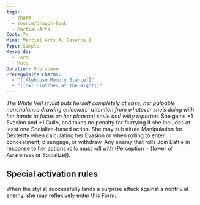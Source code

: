 ```yaml
---
tags:
  - charm
  - source/dragon-book
  - Martial-Arts
Cost: 7m
Mins: Martial Arts 4, Essence 1
Type: Simple
Keywords:
  - Form
  - Mute
Duration: One scene
Prerequisite Charms:
  - "[[Alehouse Memory Stance]]"
  - "[[Owl Clutches at the Night]]"
---
```

*The White Veil stylist puts herself completely at ease, her palpable nonchalance drawing onlookers’ attention from whatever she’s doing with her hands to focus on her pleasant smile and witty repartee.*
She gains +1 Evasion and +1 Guile, and takes no penalty for flurrying if she includes at least one Socialize-based action. She may substitute Manipulation for Dexterity when calculating her Evasion or when rolling to enter concealment, disengage, or withdraw. Any enemy that rolls Join Battle in response to her actions rolls must roll with (Perception + [lower of Awareness or Socialize]). 
## Special activation rules
When the stylist successfully lands a surprise attack against a nontrivial enemy, she may reflexively enter this Form.
